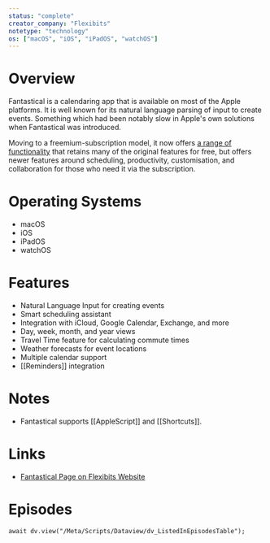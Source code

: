 ```yaml
---
status: "complete"
creator_company: "Flexibits"
notetype: "technology"
os: ["macOS", "iOS", "iPadOS", "watchOS"]
---
```

# Overview
Fantastical is a calendaring app that is available on most of the Apple platforms. It is well known for its natural language parsing of input to create events. Something which had been notably slow in Apple's own solutions when Fantastical was introduced.

Moving to a freemium-subscription model, it now offers [a range of functionality](https://flexibits.com/pricing) that retains many of the original features for free, but offers newer features around scheduling, productivity, customisation, and collaboration for those who need it via the subscription.

# Operating Systems
- macOS
- iOS
- iPadOS
- watchOS

# Features
- Natural Language Input for creating events
- Smart scheduling assistant
- Integration with iCloud, Google Calendar, Exchange, and more
- Day, week, month, and year views
- Travel Time feature for calculating commute times
- Weather forecasts for event locations
- Multiple calendar support
- [[Reminders]] integration


# Notes
- Fantastical supports [[AppleScript]] and [[Shortcuts]].

# Links
- [Fantastical Page on Flexibits Website](https://flexibits.com/fantastical)

# Episodes
```dataviewjs
await dv.view("/Meta/Scripts/Dataview/dv_ListedInEpisodesTable");
```
